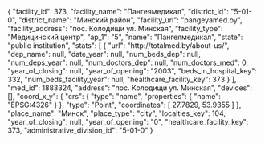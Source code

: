 {
    "facility_id": 373,
    "facility_name": "Пангеямедикал",
    "district_id": "5-01-0",
    "district_name": "Минский район",
    "facility_url": "pangeyamed.by",
    "facility_address": "пос. Колодищи ул. Минская",
    "facility_type": "Медицинский центр",
    "ap_1": "5",
    "name": "Пангеямедикал",
    "state": "public institution",
    "stats": [
        {
            "url": "http:\/\/totalmed.by\/about-us\/",
            "dep_name": null,
            "date_year": null,
            "num_beds_dep": null,
            "num_deps_year": null,
            "num_doctors_dep": null,
            "num_doctors_med": 0,
            "year_of_closing": null,
            "year_of_opening": "2003",
            "beds_in_hospital_key": 332,
            "num_beds_facility_year": null,
            "healthcare_facility_key": 373
        }
    ],
    "med_id": 1883324,
    "address": "пос. Колодищи ул. Минская",
    "devices": [],
    "coord_x_y": {
        "crs": {
            "type": "name",
            "properties": {
                "name": "EPSG:4326"
            }
        },
        "type": "Point",
        "coordinates": [
            27.7829,
            53.9355
        ]
    },
    "place_name": "Минск",
    "place_type": "city",
    "localties_key": 104,
    "year_of_closing": null,
    "year_of_opening": "0",
    "healthcare_facility_key": 373,
    "administrative_division_id": "5-01-0"
}